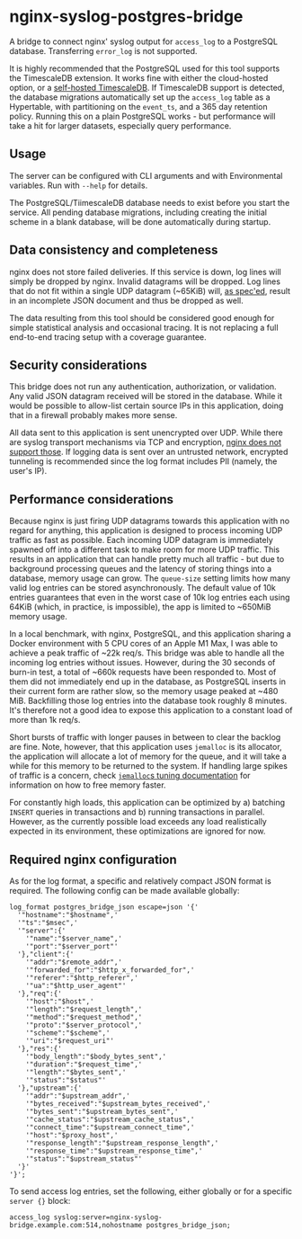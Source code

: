 # nginx-syslog-postgres-bridge

A bridge to connect nginx' syslog output for `access_log` to a PostgreSQL database. Transferring `error_log` is not supported.

It is highly recommended that the PostgreSQL used for this tool supports the TimescaleDB extension. It works fine with either the cloud-hosted option, or a [self-hosted TimescaleDB](https://docs.timescale.com/self-hosted/latest). If TimescaleDB support is detected, the database migrations automatically set up the `access_log` table as a Hypertable, with partitioning on the `event_ts`, and a 365 day retention policy. Running this on a plain PostgreSQL works - but performance will take a hit for larger datasets, especially query performance.

## Usage

The server can be configured with CLI arguments and with Environmental variables. Run with `--help` for details.

The PostgreSQL/TiimescaleDB database needs to exist before you start the service. All pending database migrations, including creating the initial scheme in a blank database, will be done automatically during startup.

## Data consistency and completeness

nginx does not store failed deliveries. If this service is down, log lines will simply be dropped by nginx. Invalid datagrams will be dropped. Log lines that do not fit within a single UDP datagram (~65KiB) will, [as spec'ed][rfc5426], result in an incomplete JSON document and thus be dropped as well.

The data resulting from this tool should be considered good enough for simple statistical analysis and occasional tracing. It is not replacing a full end-to-end tracing setup with a coverage guarantee.

## Security considerations

This bridge does not run any authentication, authorization, or validation. Any valid JSON datagram received will be stored in the database. While it would be possible to allow-list certain source IPs in this application, doing that in a firewall probably makes more sense.

All data sent to this application is sent unencrypted over UDP. While there are syslog transport mechanisms via TCP and encryption, [nginx does not support those][nginx-syslog]. If logging data is sent over an untrusted network, encrypted tunneling is recommended since the log format includes PII (namely, the user's IP).

## Performance considerations

Because nginx is just firing UDP datagrams towards this application with no regard for anything, this application is designed to process incoming UDP traffic as fast as possible. Each incoming UDP datagram is immediately spawned off into a different task to make room for more UDP traffic. This results in an application that can handle pretty much all traffic - but due to background processing queues and the latency of storing things into a database, memory usage can grow. The `queue-size` setting limits how many valid log entries can be stored asynchronously. The default value of 10k entries guarantees that even in the worst case of 10k log entries each using 64KiB (which, in practice, is impossible), the app is limited to ~650MiB memory usage.

In a local benchmark, with nginx, PostgreSQL, and this application sharing a Docker environment with 5 CPU cores of an Apple M1 Max, I was able to achieve a peak traffic of ~22k req/s. This bridge was able to handle all the incoming log entries without issues. However, during the 30 seconds of burn-in test, a total of ~660k requests have been responded to. Most of them did not immediately end up in the database, as PostgreSQL inserts in their current form are rather slow, so the memory usage peaked at ~480 MiB. Backfilling those log entries into the database took roughly 8 minutes. It's therefore not a good idea to expose this application to a constant load of more than 1k req/s.

Short bursts of traffic with longer pauses in between to clear the backlog are fine. Note, however, that this application uses `jemalloc` is its allocator, the application will allocate a lot of memory for the queue, and it will take a while for this memory to be returned to the system. If handling large spikes of traffic is a concern, check [`jemalloc`s tuning documentation][jemalloc-tuning] for information on how to free memory faster.

For constantly high loads, this application can be optimized by a) batching `INSERT` queries in transactions and b) running transactions in parallel. However, as the currently possible load exceeds any load realistically expected in its environment, these optimizations are ignored for now.

## Required nginx configuration

As for the log format, a specific and relatively compact JSON format is required. The following config can be made available globally:

```
log_format postgres_bridge_json escape=json '{'
  '"hostname":"$hostname",'
  '"ts":"$msec",'
  '"server":{'
    '"name":"$server_name",'
    '"port":"$server_port"'
  '},"client":{'
    '"addr":"$remote_addr",'
    '"forwarded_for":"$http_x_forwarded_for",'
    '"referer":"$http_referer",'
    '"ua":"$http_user_agent"'
  '},"req":{'
    '"host":"$host",'
    '"length":"$request_length",'
    '"method":"$request_method",'
    '"proto":"$server_protocol",'
    '"scheme":"$scheme",'
    '"uri":"$request_uri"'
  '},"res":{'
    '"body_length":"$body_bytes_sent",'
    '"duration":"$request_time",'
    '"length":"$bytes_sent",'
    '"status":"$status"'
  '},"upstream":{'
    '"addr":"$upstream_addr",'
    '"bytes_received":"$upstream_bytes_received",'
    '"bytes_sent":"$upstream_bytes_sent",'
    '"cache_status":"$upstream_cache_status",'
    '"connect_time":"$upstream_connect_time",'
    '"host":"$proxy_host",'
    '"response_length":"$upstream_response_length",'
    '"response_time":"$upstream_response_time",'
    '"status":"$upstream_status"'
  '}'
'}';
```

To send access log entries, set the following, either globally or for a specific `server {}` block:

```
access_log syslog:server=nginx-syslog-bridge.example.com:514,nohostname postgres_bridge_json;
```

[jemalloc-tuning]: https://github.com/jemalloc/jemalloc/blob/dev/TUNING.md
[nginx-syslog]: https://nginx.org/en/docs/syslog.html
[rfc5426]: https://www.rfc-editor.org/rfc/rfc5426
